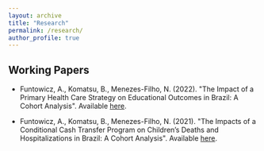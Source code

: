 ```yaml
---
layout: archive
title: "Research"
permalink: /research/
author_profile: true
---
```


## Working Papers

* Funtowicz, A., Komatsu, B., Menezes-Filho, N. (2022). "The Impact of a Primary Health Care Strategy on Educational Outcomes in Brazil: A Cohort Analysis". Available [here](https://alanfuntowicz.github.io/files/paper_esf).

* Funtowicz, A., Komatsu, B., Menezes-Filho, N. (2021). "The Impacts of a Conditional Cash Transfer Program on Children’s Deaths and Hospitalizations in Brazil: A Cohort Analysis". Available [here](https://alanfuntowicz.github.io/files/paper_pbf).




